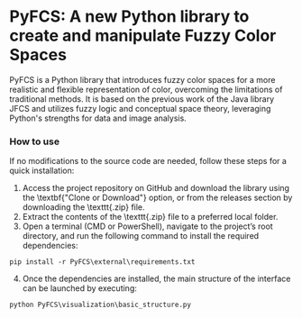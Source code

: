 # PyFCS: A new Python library to create and manipulate Fuzzy Color Spaces
PyFCS is a Python library that introduces fuzzy color spaces for a more realistic and flexible representation of color, overcoming the limitations of traditional methods. It is based on the previous work of the Java library JFCS and utilizes fuzzy logic and conceptual space theory, leveraging Python's strengths for data and image analysis.

### How to use
If no modifications to the source code are needed, follow these steps for a quick installation:

1. Access the project repository on GitHub and download the library using the \textbf{"Clone or Download"} option, or from the releases section by downloading the \texttt{.zip} file.
2. Extract the contents of the \texttt{.zip} file to a preferred local folder.
3. Open a terminal (CMD or PowerShell), navigate to the project’s root directory, and run the following command to install the required dependencies:
```
pip install -r PyFCS\external\requirements.txt
```
4. Once the dependencies are installed, the main structure of the interface can be launched by executing:
```
python PyFCS\visualization\basic_structure.py
```



